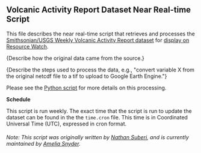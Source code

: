 ## Volcanic Activity Report Dataset Near Real-time Script
This file describes the near real-time script that retrieves and processes the [Smithsonian/USGS Weekly Volcanic Activity Report dataset](http://volcano.si.edu/reports_weekly.cfm#vn_358057) for [display on Resource Watch](https://resourcewatch.org/data/explore/dis003-Weekly-Volcano-Report-NEW).

{Describe how the original data came from the source.}

{Describe the steps used to process the data, e.g., "convert variable X from the original netcdf file to a tif to upload to Google Earth Engine."}

Please see the [Python script](https://github.com/resource-watch/nrt-scripts/blob/master/dis_003_volcano_reports/contents/src/__init__.py) for more details on this processing.

**Schedule**

This script is run weekly. The exact time that the script is run to update the dataset can be found in the the `time.cron` file. This time is in Coordinated Universal Time (UTC), expressed in cron format.

###### Note: This script was originally written by [Nathan Suberi](mailto:nathan.suberi@wri.org), and is currently maintained by [Amelia Snyder](https://www.wri.org/profile/amelia-snyder).
